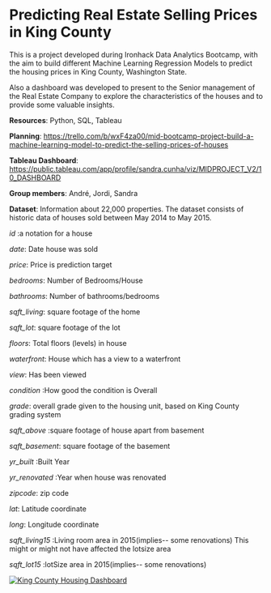 # Predicting Real Estate Selling Prices in King County


This is a project developed during Ironhack Data Analytics Bootcamp, with the aim to build different Machine Learning Regression Models to predict the housing prices in King County, Washington State.

Also a dashboard was developed to present to the Senior management of the Real Estate Company to explore the characteristics of the houses and to provide some valuable insights.

**Resources**: Python, SQL, Tableau

**Planning**: https://trello.com/b/wxF4za00/mid-bootcamp-project-build-a-machine-learning-model-to-predict-the-selling-prices-of-houses

**Tableau Dashboard**: https://public.tableau.com/app/profile/sandra.cunha/viz/MIDPROJECT_V2/10_DASHBOARD

**Group members**: André, Jordi, Sandra

**Dataset**: Information about 22,000 properties. The dataset consists of historic data of houses sold between May 2014 to May 2015.

*id* :a notation for a house

*date*: Date house was sold

*price*: Price is prediction target

*bedrooms*: Number of Bedrooms/House

*bathrooms*: Number of bathrooms/bedrooms

*sqft_living*: square footage of the home

*sqft_lot*: square footage of the lot

*floors*: Total floors (levels) in house

*waterfront*: House which has a view to a waterfront

*view*: Has been viewed

*condition* :How good the condition is Overall

*grade*: overall grade given to the housing unit, based on King County grading system

*sqft_above* :square footage of house apart from basement

*sqft_basement*: square footage of the basement

*yr_built* :Built Year

*yr_renovated* :Year when house was renovated

*zipcode*: zip code

*lat*: Latitude coordinate

*long*: Longitude coordinate

*sqft_living15* :Living room area in 2015(implies-- some renovations) This might or might not have affected the lotsize area

*sqft_lot15* :lotSize area in 2015(implies-- some renovations)


<div class='tableauPlaceholder' id='viz1684323661618' style='position: relative'><noscript><a href='https:&#47;&#47;github.com&#47;sandraccris&#47;regression_project_mid_bootcamp_real_estate_prediction'><img alt='King County Housing Dashboard ' src='https:&#47;&#47;public.tableau.com&#47;static&#47;images&#47;MI&#47;MIDPROJECT_V2&#47;10_DASHBOARD&#47;1_rss.png' style='border: none' /></a></noscript><object class='tableauViz'  style='display:none;'><param name='host_url' value='https%3A%2F%2Fpublic.tableau.com%2F' /> <param name='embed_code_version' value='3' /> <param name='site_root' value='' /><param name='name' value='MIDPROJECT_V2&#47;10_DASHBOARD' /><param name='tabs' value='no' /><param name='toolbar' value='yes' /><param name='static_image' value='https:&#47;&#47;public.tableau.com&#47;static&#47;images&#47;MI&#47;MIDPROJECT_V2&#47;10_DASHBOARD&#47;1.png' /> <param name='animate_transition' value='yes' /><param name='display_static_image' value='yes' /><param name='display_spinner' value='yes' /><param name='display_overlay' value='yes' /><param name='display_count' value='yes' /><param name='language' value='en-US' /></object></div>                <script type='text/javascript'>                    var divElement = document.getElementById('viz1684323661618');                    var vizElement = divElement.getElementsByTagName('object')[0];                    if ( divElement.offsetWidth > 800 ) { vizElement.style.width='100%';vizElement.style.height=(divElement.offsetWidth*0.75)+'px';} else if ( divElement.offsetWidth > 500 ) { vizElement.style.width='100%';vizElement.style.height=(divElement.offsetWidth*0.75)+'px';} else { vizElement.style.width='100%';vizElement.style.height='1077px';}                     var scriptElement = document.createElement('script');                    scriptElement.src = 'https://public.tableau.com/javascripts/api/viz_v1.js';                    vizElement.parentNode.insertBefore(scriptElement, vizElement);                </script>
